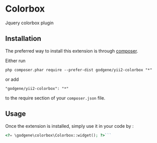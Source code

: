Colorbox
========
Jquery colorbox plugin

Installation
------------

The preferred way to install this extension is through [composer](http://getcomposer.org/download/).

Either run

```
php composer.phar require --prefer-dist godgene/yii2-colorbox "*"
```

or add

```
"godgene/yii2-colorbox": "*"
```

to the require section of your `composer.json` file.


Usage
-----

Once the extension is installed, simply use it in your code by  :

```php
<?= \godgene\colorbox\Colorbox::widget(); ?>```